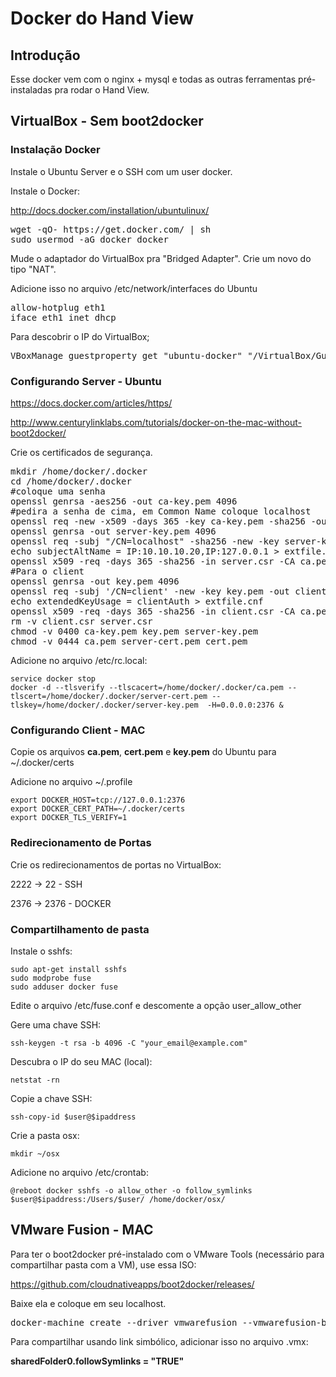 # Docker do Hand View

## Introdução

Esse docker vem com o nginx + mysql e todas as outras ferramentas pré-instaladas pra rodar o Hand View.

## VirtualBox - Sem boot2docker

###  Instalação Docker

Instale o Ubuntu Server e o SSH com um user docker.

Instale o Docker:

http://docs.docker.com/installation/ubuntulinux/

<pre>
wget -qO- https://get.docker.com/ | sh
sudo usermod -aG docker docker
</pre>

Mude o adaptador do VirtualBox pra "Bridged Adapter". Crie um novo do tipo "NAT".

Adicione isso no arquivo /etc/network/interfaces do  Ubuntu
<pre>
allow-hotplug eth1
iface eth1 inet dhcp
</pre>

Para descobrir o IP do VirtualBox;

<pre>
VBoxManage guestproperty get "ubuntu-docker" "/VirtualBox/GuestInfo/Net/0/V4/IP"
</pre>

### Configurando Server - Ubuntu

https://docs.docker.com/articles/https/

http://www.centurylinklabs.com/tutorials/docker-on-the-mac-without-boot2docker/

Crie os certificados de segurança.
<pre>
mkdir /home/docker/.docker
cd /home/docker/.docker
#coloque uma senha
openssl genrsa -aes256 -out ca-key.pem 4096
#pedira a senha de cima, em Common Name coloque localhost
openssl req -new -x509 -days 365 -key ca-key.pem -sha256 -out ca.pem
openssl genrsa -out server-key.pem 4096
openssl req -subj "/CN=localhost" -sha256 -new -key server-key.pem -out server.csr
echo subjectAltName = IP:10.10.10.20,IP:127.0.0.1 > extfile.cnf
openssl x509 -req -days 365 -sha256 -in server.csr -CA ca.pem -CAkey ca-key.pem -CAcreateserial -out server-cert.pem -extfile extfile.cnf
#Para o client
openssl genrsa -out key.pem 4096
openssl req -subj '/CN=client' -new -key key.pem -out client.csr
echo extendedKeyUsage = clientAuth > extfile.cnf
openssl x509 -req -days 365 -sha256 -in client.csr -CA ca.pem -CAkey ca-key.pem -CAcreateserial -out cert.pem -extfile extfile.cnf
rm -v client.csr server.csr
chmod -v 0400 ca-key.pem key.pem server-key.pem
chmod -v 0444 ca.pem server-cert.pem cert.pem
</pre>

Adicione no arquivo /etc/rc.local:
```
service docker stop
docker -d --tlsverify --tlscacert=/home/docker/.docker/ca.pem --tlscert=/home/docker/.docker/server-cert.pem --tlskey=/home/docker/.docker/server-key.pem  -H=0.0.0.0:2376 &
```

### Configurando Client - MAC

Copie os arquivos <b>ca.pem</b>, <b>cert.pem</b> e <b>key.pem</b> do Ubuntu para ~/.docker/certs

Adicione no arquivo ~/.profile

```
export DOCKER_HOST=tcp://127.0.0.1:2376
export DOCKER_CERT_PATH=~/.docker/certs
export DOCKER_TLS_VERIFY=1
```

### Redirecionamento de Portas

Crie os redirecionamentos de portas no VirtualBox:

2222 -> 22 - SSH

2376 -> 2376 - DOCKER

### Compartilhamento de pasta

Instale o sshfs:

```
sudo apt-get install sshfs
sudo modprobe fuse
sudo adduser docker fuse
```

Edite o arquivo /etc/fuse.conf e descomente a opção user_allow_other

Gere uma chave SSH:

`
ssh-keygen -t rsa -b 4096 -C "your_email@example.com"
`

Descubra o IP do seu MAC (local):

`
netstat -rn
`

Copie a chave SSH:

`
ssh-copy-id $user@$ipaddress
`

Crie a pasta osx:

`
mkdir ~/osx
`

Adicione no arquivo /etc/crontab:

`
@reboot docker sshfs -o allow_other -o follow_symlinks $user@$ipaddress:/Users/$user/ /home/docker/osx/
`


## VMware Fusion - MAC

Para ter o boot2docker pré-instalado com o VMware Tools (necessário para compartilhar pasta com a VM), use essa ISO:

https://github.com/cloudnativeapps/boot2docker/releases/

Baixe ela e coloque em seu localhost.
<pre>
docker-machine create --driver vmwarefusion --vmwarefusion-boot2docker-url http://localhost/boot2docker-1.6.0-vmw.iso dev
</pre>

Para compartilhar usando link simbólico, adicionar isso no arquivo .vmx:

<b>sharedFolder0.followSymlinks = "TRUE"</b>
